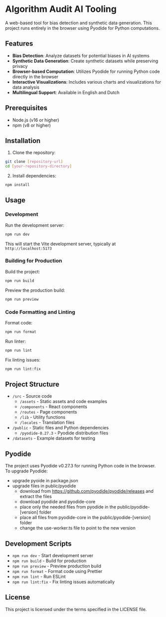 # Algorithm Audit AI Tooling

A web-based tool for bias detection and synthetic data generation. This project runs entirely in the browser using Pyodide for Python computations.

## Features

-   **Bias Detection**: Analyze datasets for potential biases in AI systems
-   **Synthetic Data Generation**: Create synthetic datasets while preserving privacy
-   **Browser-based Computation**: Utilizes Pyodide for running Python code directly in the browser
-   **Interactive Visualizations**: Includes various charts and visualizations for data analysis
-   **Multilingual Support**: Available in English and Dutch

## Prerequisites

-   Node.js (v16 or higher)
-   npm (v8 or higher)

## Installation

1. Clone the repository:

```bash
git clone [repository-url]
cd [your-repository-directory]
```

2. Install dependencies:

```bash
npm install
```

## Usage

### Development

Run the development server:

```bash
npm run dev
```

This will start the Vite development server, typically at `http://localhost:5173`

### Building for Production

Build the project:

```bash
npm run build
```

Preview the production build:

```bash
npm run preview
```

### Code Formatting and Linting

Format code:

```bash
npm run format
```

Run linter:

```bash
npm run lint
```

Fix linting issues:

```bash
npm run lint:fix
```

## Project Structure

-   `/src` - Source code
    -   `/assets` - Static assets and code examples
    -   `/components` - React components
    -   `/routes` - Page components
    -   `/lib` - Utility functions
    -   `/locales` - Translation files
-   `/public` - Static files and Python dependencies
    -   `/pyodide-0.27.3` - Pyodide distribution files
-   `/datasets` - Example datasets for testing

## Pyodide

The project uses Pyodide v0.27.3 for running Python code in the browser. To upgrade Pyodide:

-   upgrade pyoide in package.json
-   upgrade files in public/pyodide
    -   download from https://github.com/pyodide/pyodide/releases and extract the files
    -   download pyodide and pyodide-core
    -   place only the needed files from pyodide in the public/pyodide-[version] folder
    -   place all files from pyodide-core in the public/pyodide-[version] folder
    -   change the use-worker.ts file to point to the new version

## Development Scripts

-   `npm run dev` - Start development server
-   `npm run build` - Build for production
-   `npm run preview` - Preview production build
-   `npm run format` - Format code using Prettier
-   `npm run lint` - Run ESLint
-   `npm run lint:fix` - Fix linting issues automatically

## License

This project is licensed under the terms specified in the LICENSE file.
